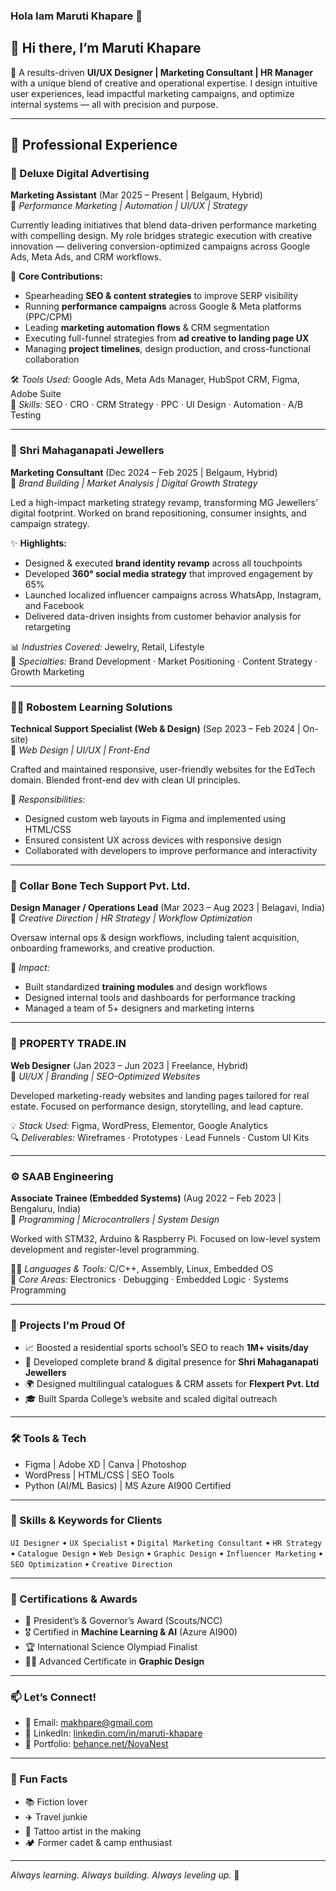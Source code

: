 ### Hola Iam Maruti Khapare 👋
## 👋 Hi there, I’m Maruti Khapare

🎯 A results-driven **UI/UX Designer | Marketing Consultant | HR Manager** with a unique blend of creative and operational expertise. I design intuitive user experiences, lead impactful marketing campaigns, and optimize internal systems — all with precision and purpose.

---

## 💼 Professional Experience

### 🚀 Deluxe Digital Advertising  
**Marketing Assistant** (Mar 2025 – Present | Belgaum, Hybrid)  
📍 *Performance Marketing | Automation | UI/UX | Strategy*

Currently leading initiatives that blend data-driven performance marketing with compelling design. My role bridges strategic execution with creative innovation — delivering conversion-optimized campaigns across Google Ads, Meta Ads, and CRM workflows.

🔧 **Core Contributions:**
- Spearheading **SEO & content strategies** to improve SERP visibility
- Running **performance campaigns** across Google & Meta platforms (PPC/CPM)
- Leading **marketing automation flows** & CRM segmentation
- Executing full-funnel strategies from **ad creative to landing page UX**
- Managing **project timelines**, design production, and cross-functional collaboration

🛠 *Tools Used:* Google Ads, Meta Ads Manager, HubSpot CRM, Figma, Adobe Suite  
🧠 *Skills:* SEO · CRO · CRM Strategy · PPC · UI Design · Automation · A/B Testing

---

### 💍 Shri Mahaganapati Jewellers  
**Marketing Consultant** (Dec 2024 – Feb 2025 | Belgaum, Hybrid)  
📍 *Brand Building | Market Analysis | Digital Growth Strategy*

Led a high-impact marketing strategy revamp, transforming MG Jewellers' digital footprint. Worked on brand repositioning, consumer insights, and campaign strategy.

✨ **Highlights:**
- Designed & executed **brand identity revamp** across all touchpoints
- Developed **360° social media strategy** that improved engagement by 65%
- Launched localized influencer campaigns across WhatsApp, Instagram, and Facebook
- Delivered data-driven insights from customer behavior analysis for retargeting

📊 *Industries Covered:* Jewelry, Retail, Lifestyle  
🧠 *Specialties:* Brand Development · Market Positioning · Content Strategy · Growth Marketing

---

### 🧑‍💼 Robostem Learning Solutions  
**Technical Support Specialist (Web & Design)** (Sep 2023 – Feb 2024 | On-site)  
📍 *Web Design | UI/UX | Front-End*

Crafted and maintained responsive, user-friendly websites for the EdTech domain. Blended front-end dev with clean UI principles.

🔧 *Responsibilities:*
- Designed custom web layouts in Figma and implemented using HTML/CSS
- Ensured consistent UX across devices with responsive design
- Collaborated with developers to improve performance and interactivity

---

### 🧠 Collar Bone Tech Support Pvt. Ltd.  
**Design Manager / Operations Lead** (Mar 2023 – Aug 2023 | Belagavi, India)  
📍 *Creative Direction | HR Strategy | Workflow Optimization*

Oversaw internal ops & design workflows, including talent acquisition, onboarding frameworks, and creative production.

🎯 *Impact:*
- Built standardized **training modules** and design workflows
- Designed internal tools and dashboards for performance tracking
- Managed a team of 5+ designers and marketing interns

---

### 🏢 PROPERTY TRADE.IN  
**Web Designer** (Jan 2023 – Jun 2023 | Freelance, Hybrid)  
📍 *UI/UX | Branding | SEO-Optimized Websites*

Developed marketing-ready websites and landing pages tailored for real estate. Focused on performance design, storytelling, and lead capture.

💡 *Stack Used:* Figma, WordPress, Elementor, Google Analytics  
🔍 *Deliverables:* Wireframes · Prototypes · Lead Funnels · Custom UI Kits

---

### ⚙️ SAAB Engineering  
**Associate Trainee (Embedded Systems)** (Aug 2022 – Feb 2023 | Bengaluru, India)  
📍 *Programming | Microcontrollers | System Design*

Worked with STM32, Arduino & Raspberry Pi. Focused on low-level system development and register-level programming.

👨‍💻 *Languages & Tools:* C/C++, Assembly, Linux, Embedded OS  
🧠 *Core Areas:* Electronics · Debugging · Embedded Logic · Systems Programming

---


### 🚀 Projects I'm Proud Of
- 📈 Boosted a residential sports school’s SEO to reach **1M+ visits/day**
- 💍 Developed complete brand & digital presence for **Shri Mahaganapati Jewellers**
- 🌍 Designed multilingual catalogues & CRM assets for **Flexpert Pvt. Ltd**
- 🎓 Built Sparda College’s website and scaled digital outreach

---

### 🛠 Tools & Tech
- Figma | Adobe XD | Canva | Photoshop  
- WordPress | HTML/CSS | SEO Tools  
- Python (AI/ML Basics) | MS Azure AI900 Certified

---

### 🧠 Skills & Keywords for Clients
`UI Designer` • `UX Specialist` • `Digital Marketing Consultant` • `HR Strategy` • `Catalogue Design` • `Web Design` • `Graphic Design` • `Influencer Marketing` • `SEO Optimization` • `Creative Direction`

---

### 📜 Certifications & Awards
- 🥇 President’s & Governor’s Award (Scouts/NCC)  
- 🎖 Certified in **Machine Learning & AI** (Azure AI900)  
- 🏆 International Science Olympiad Finalist  
- 🧑‍🎨 Advanced Certificate in **Graphic Design**

---

### 📫 Let’s Connect!
- 💌 Email: [makhpare@gmail.com](mailto:makhpare@gmail.com)  
- 💼 LinkedIn: [linkedin.com/in/maruti-khapare](https://www.linkedin.com/in/maruti-khapare)  
- 🎨 Portfolio: [behance.net/NovaNest](https://www.behance.net/NovaNest)

---

### 🧳 Fun Facts
- 📚 Fiction lover  
- ✈️ Travel junkie  
- 🎨 Tattoo artist in the making  
- 🏕 Former cadet & camp enthusiast

---

*Always learning. Always building. Always leveling up.* 🚀
